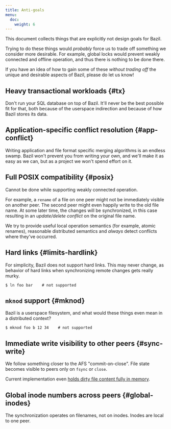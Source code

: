 ```yaml
---
title: Anti-goals
menu:
  doc:
    weight: 6
---
```


This document collects things that are explicitly not design goals for
Bazil.

Trying to do these things would *probably* force us to trade off
something we consider more desirable. For example, global locks would
prevent weakly connected and offline operation, and thus there is
nothing to be done there.

If you have an idea of how to gain some of these *without trading off*
the unique and desirable aspects of Bazil, please do let us know!


##  Heavy transactional workloads {#tx}

Don't run your SQL database on top of Bazil. It'll never be the best
possible fit for that, both because of the userspace indirection and
because of how Bazil stores its data.

##  Application-specific conflict resolution {#app-conflict}

Writing application and file format specific merging algorithms is an
endless swamp. Bazil won't prevent you from writing your own, and
we'll make it as easy as we can, but as a project we won't spend
effort on it.

##  Full POSIX compatibility {#posix}

Cannot be done while supporting weakly connected operation.

For example, a `rename` of a file on one peer might not be immediately
visible on another peer. The second peer might even happily write to
the old file name. At some later time, the changes will be
synchronized, in this case resulting in an *update/delete conflict* on
the original file name.

We try to provide useful local operation semantics (for example,
atomic renames), reasonable distributed semantics and *always* detect
conflicts where they've occurred.

##  Hard links {#limits-hardlink}

For simplicity, Bazil does not support hard links. This may never
change, as behavior of hard links when synchronizing remote changes
gets really murky.

``` console
$ ln foo bar    # not supported
```

##  `mknod` support {#mknod}

Bazil is a userspace filesystem, and what would these things even mean
in a distributed context?

``` console
$ mknod foo b 12 34    # not supported
```

##  Immediate write visibility to other peers {#sync-write}

We follow something closer to the AFS "commit-on-close". File state
becomes visible to peers only on `fsync` or `close`.

Current implementation even
[holds dirty file content fully in memory](/doc/status#limits-inmem).


##  Global inode numbers across peers {#global-inodes}

The synchronization operates on filenames, not on inodes. Inodes are
local to one peer.
